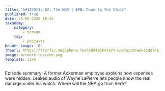 ```yaml
---
title: "&#127911; S2: The NRA | EP8: Down to the Studs"
published: true
date: 25-05-2020 18:36
taxonomy:
    category:
        - stream
    tag:
        - podcasts
header_image: '0'
theurl: https://traffic.megaphone.fm/CAD9493647074.mp3?updated=1588945706
image: artwork-resized.png
template: item
--- 
```

Episode summary: A former Ackerman employee explains how expenses were hidden. Leaked audio of Wayne LaPierre lets people know the real damage under his watch. Where will the NRA go from here?
